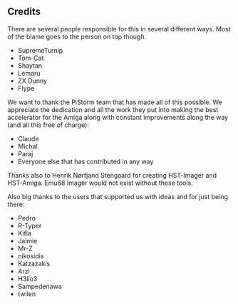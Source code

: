 ## Credits

There are several people responsible for this in several different ways. Most of the blame goes to the person on top though.

- SupremeTurnip
- Tom-Cat
- Shaytan
- Lemaru
- ZX Dunny
- Flype

We want to thank the PiStorm team that has made all of this possible. We appreciate the dedication and all the work they put into making the best accelerator for the Amiga along with constant improvements along the way (and all this free of charge):

- Claude
- Michal
- Paraj
- Everyone else that has contributed in any way

Thanks also to Henrik Nørfjand Stengaard for creating HST-Imager and HST-Amiga. Emu68 Imager would not exist without these tools.

Also big thanks to the users that supported us with ideas and for just being there:

- Pedro
- R-Typer
- Kifla
- Jaimie
- Mr-Z
- nikosidis
- Katzazakis
- Arzi
- H3lio3
- Sampedenawa
- twilen
